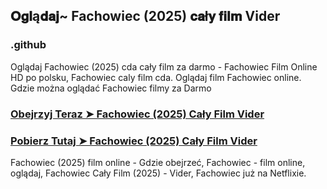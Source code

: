 ## 𝐎𝐠𝐥ą𝐝𝐚𝐣~ Fachowiec (2025) 𝐜𝐚ł𝐲 𝐟𝐢𝐥𝐦 Vider

### .github

Oglądaj Fachowiec (2025) cda cały film za darmo - Fachowiec Film Online HD po polsku, Fachowiec caly film cda. Oglądaj film Fachowiec online. Gdzie można oglądać Fachowiec filmy za Darmo

### [Obejrzyj Teraz ➤ Fachowiec (2025) Cały Film Vider](https://watching4khdmovies.blogspot.com/2025/03/fachowiec.html)

### [Pobierz Tutaj ➤ Fachowiec (2025) Cały Film Vider](https://watching4khdmovies.blogspot.com/2025/03/fachowiec.html)

Fachowiec (2025) film online - Gdzie obejrzeć, Fachowiec - film online, oglądaj, Fachowiec Cały Film (2025) - Vider, Fachowiec już na Netflixie.

